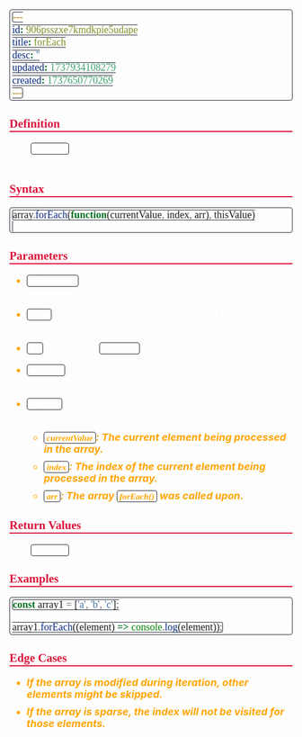 ```yaml
---
id: 906psszxe7kmdkpie5udape
title: forEach
desc: ''
updated: 1737934108279
created: 1737650770269
---
```


<style>
    * { font-size: 18px; }
    h1 {
        color: red;
        font-weight: bold;
        border-bottom: 2px solid red; 
        font-family: 'Algerian';
        text-align: center;
        font-size: 2em;
    }
    h2 { 
        color: crimson; 
        font-weight: bold;
        font-family: 'Algerian'; 
        border-bottom: 2px solid crimson;
        font-size: 1.5em;
    }
    h3 { 
        color: rgb(255, 0, 127);
        font-weight: bold;
        text-decoration: underline;
        font-size: 1.2em;
        font-size: 1.2em;
    }
    h4 { 
        color: rgb(0, 255, 255);
        font-weight: bold;
        text-decoration: underline;
        font-size: 1em; 
    }
    h5 { 
        color: darkblue;
        font-weight: bold;
        font-style: italic;
        font-size: 0.9em;
    }
    code {
        font-family: 'Cascadia Code';
        border: 1px solid #282A36; 
        border-radius: 4px; 
        padding: 1px 4px; 
    }
    pre {
        font-family: 'Cascadia Code';
        border: 1px solid #282A36; 
        border-radius: 4px; 
        padding: 1px 4px; 
    }
    p { 
        font-style: 'Cascadia Code';
        color: white;
    }
    li { 
        margin-bottom: 10px;
        font-style: italic;
        font-weight: bold;
        color: orange;
    }
    ul { 
        margin-bottom: 10px;
        font-style: italic;
        font-weight: bold;
        color: orange;
    }
    b {
        font-weight: bold;
        color: rgb(255, 0, 0); 
    }
    u {
        text-decoration: underline;
        font-weight: bold;
        font-style: italic; 
    }
    a {
        color: #98c379;
        text-decoration: none;
    }
        a:hover {
        text-decoration: underline;
    }
    i {
        font-style: italic;
        color: yellow;
    }
</style>

## Definition

The `forEach()` method executes a provided function once for each array element.

## Syntax

```js
array.forEach(function(currentValue, index, arr), thisValue)


```

## Parameters

-   `currentValue`: The current element being processed in the array.

-   `index`: The index of the current element being processed in the array.
-   `arr`: The array `forEach()` was called upon.
-   `thisValue`: A value to be passed to the function to be used as its "this" value.
-   `function`: A function to execute for each element, taking three arguments:
    -   `currentValue`: The current element being processed in the array.
    -   `index`: The index of the current element being processed in the array.
    -   `arr`: The array `forEach()` was called upon.

## Return Values

The `forEach()` method does not return anything.

## Examples

```js
const array1 = ['a', 'b', 'c'];

array1.forEach((element) => console.log(element));
```

## Edge Cases

-   If the array is modified during iteration, other elements might be skipped.
-   If the array is sparse, the index will not be visited for those elements.
